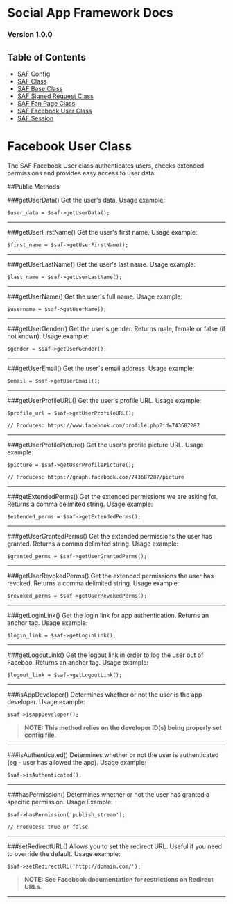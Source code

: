 # Social App Framework Docs
### Version 1.0.0

## Table of Contents

* [SAF Config](saf_config.md)
* [SAF Class](saf.md)
* [SAF Base Class](saf_base.md)
* [SAF Signed Request Class](saf_signed_request.md)
* [SAF Fan Page Class](saf_fan_page.md)
* [SAF Facebook User Class](saf_facebook_user.md)
* [SAF Session](saf_session.md)

# Facebook User Class
The SAF Facebook User class authenticates users, checks extended permissions and
provides easy access to user data.

##Public Methods

###getUserData()
Get the user's data. Usage example:

    $user_data = $saf->getUserData();

***

###getUserFirstName()
Get the user's first name. Usage example:

    $first_name = $saf->getUserFirstName();

***

###getUserLastName()
Get the user's last name. Usage example:

    $last_name = $saf->getUserLastName();

***

###getUserName()
Get the user's full name. Usage example:

    $username = $saf->getUserName();

***

###getUserGender()
Get the user's gender. Returns male, female or false (if not known). Usage example:

    $gender = $saf->getUserGender();

***

###getUserEmail()
Get the user's email address. Usage example:

    $email = $saf->getUserEmail();

***

###getUserProfileURL()
Get the user's profile URL. Usage example:

    $profile_url = $saf->getUserProfileURL();

    // Produces: https://www.facebook.com/profile.php?id=743687287

***

###getUserProfilePicture()
Get the user's profile picture URL. Usage example:

    $picture = $saf->getUserProfilePicture();

    // Produces: https://graph.facebook.com/743687287/picture

***

###getExtendedPerms()
Get the extended permissions we are asking for. Returns a comma delimited
string. Usage example:

    $extended_perms = $saf->getExtendedPerms();

***

###getUserGrantedPerms()
Get the extended permissions the user has granted. Returns a comma delimited
string. Usage example:

    $granted_perms = $saf->getUserGrantedPerms();

***

###getUserRevokedPerms()
Get the extended permissions the user has revoked. Returns a comma delimited
string. Usage example:

    $revoked_perms = $saf->getUserRevokedPerms();

***

<!--###getLoginURL()
Get the login URL for app authentication. Usage example:

    $saf->getLoginURL();

***

###getLogoutURL()
Get the logout URL in order to log the user out of Facebook. Usage example:

    $saf->getLogoutURL();

***-->

###getLoginLink()
Get the login link for app authentication. Returns an anchor tag. Usage example:

    $login_link = $saf->getLoginLink();

***

###getLogoutLink()
Get the logout link in order to log the user out of Faceboo. Returns an anchor
tag. Usage example:

    $logout_link = $saf->getLogoutLink();

***

###isAppDeveloper()
Determines whether or not the user is the app developer. Usage example:

    $saf->isAppDeveloper();

>**NOTE: This method relies on the developer ID(s) being properly set config file.**

***

###isAuthenticated()
Determines whether or not the user is authenticated (eg - user has allowed the app).
Usage example:

    $saf->isAuthenticated();

***

###hasPermission()
Determines whether or not the user has granted a specific permission.
Usage Example:

    $saf->hasPermission('publish_stream');

    // Produces: true or false

***

###setRedirectURL()
Allows you to set the redirect URL. Useful if you need to override the default.
Usage example:

    $saf->setRedirectURL('http://domain.com/');

>**NOTE: See Facebook documentation for restrictions on Redirect URLs.**

***
